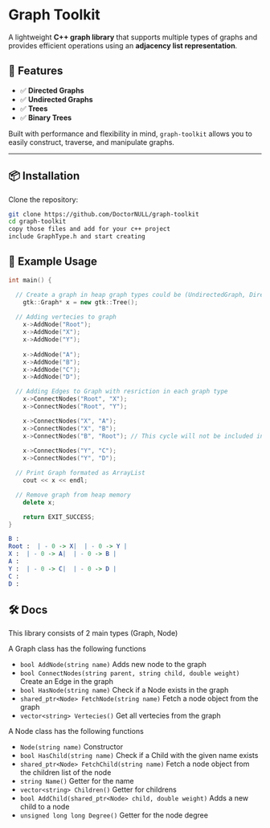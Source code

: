 # Graph Toolkit

A lightweight **C++ graph library** that supports multiple types of graphs and provides efficient operations using an **adjacency list representation**.

## 🚀 Features

- ✅ **Directed Graphs**  
- ✅ **Undirected Graphs**  
- ✅ **Trees**  
- ✅ **Binary Trees**

Built with performance and flexibility in mind, `graph-toolkit` allows you to easily construct, traverse, and manipulate graphs.

---

## 📦 Installation

Clone the repository:

```bash
git clone https://github.com/DoctorNULL/graph-toolkit
cd graph-toolkit
copy those files and add for your c++ project
include GraphType.h and start creating
```

## 🔧 Example Usage

```cpp
int main() {

  // Create a graph in heap graph types could be (UndirectedGraph, DirectedGraph, Tree, BinaryTree)
	gtk::Graph* x = new gtk::Tree();
  
  // Adding vertecies to graph
	x->AddNode("Root");
	x->AddNode("X");
	x->AddNode("Y");
	
	x->AddNode("A");
	x->AddNode("B");
	x->AddNode("C");
	x->AddNode("D");

  // Adding Edges to Graph with resriction in each graph type
	x->ConnectNodes("Root", "X");
	x->ConnectNodes("Root", "Y");

	x->ConnectNodes("X", "A");
	x->ConnectNodes("X", "B");
	x->ConnectNodes("B", "Root"); // This cycle will not be included in Tree types and will have no meaning in undirected graph
	
	x->ConnectNodes("Y", "C");
	x->ConnectNodes("Y", "D");

  // Print Graph formated as ArrayList
	cout << x << endl;

  // Remove graph from heap memory
	delete x;

	return EXIT_SUCCESS;
}
```

```mathematica
B :
Root :  | - 0 -> X|  | - 0 -> Y |
X :  | - 0 -> A|  | - 0 -> B |
A :
Y :  | - 0 -> C|  | - 0 -> D |
C :
D :
```

## 🛠️ Docs

This library consists of 2 main types (Graph, Node)

A Graph class has the following functions
- `bool AddNode(string name)` Adds new node to the graph
- `bool ConnectNodes(string parent, string child, double weight)` Create an Edge in the graph
- `bool HasNode(string name)` Check if a Node exists in the graph
- `shared_ptr<Node> FetchNode(string name)` Fetch a node object from the graph
- `vector<string> Vertecies()` Get all vertecies from the graph

A Node class has the following functions
- `Node(string name)` Constructor
- `bool HasChild(string name)` Check if a Child with the given name exists
- `shared_ptr<Node> FetchChild(string name)` Fetch a node object from the children list of the node
- `string Name()` Getter for the name
- `vector<string> Children()` Getter for childrens
- `bool AddChild(shared_ptr<Node> child, double weight)` Adds a new child to a node
- `unsigned long long Degree()` Getter for the node degree



